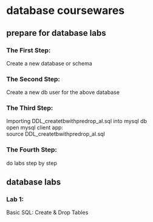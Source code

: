 # database coursewares
## prepare for database labs
### The First Step:
Create a new database or schema
### The Second Step:
Create a new db user for the above database
### The Third Step:
Importing DDL_createtbwithpredrop_al.sql into mysql db <br/>
open mysql client app:<br/>
source DDL_createtbwithpredrop_al.sql<br/>
### The Fourth Step:
do labs step by step<br/>
## database labs
### Lab 1:
Basic SQL: Create & Drop Tables

